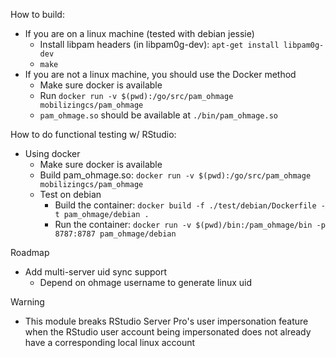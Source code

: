 How to build:
  - If you are on a linux machine (tested with debian jessie)
    - Install libpam headers (in libpam0g-dev): `apt-get install libpam0g-dev`
    - `make`
  - If you are not a linux machine, you should use the Docker method
    - Make sure docker is available
    - Run `docker run -v $(pwd):/go/src/pam_ohmage mobilizingcs/pam_ohmage`
    - `pam_ohmage.so` should be available at `./bin/pam_ohmage.so`

How to do functional testing w/ RStudio:
  - Using docker
    - Make sure docker is available
    - Build pam_ohmage.so: `docker run -v $(pwd):/go/src/pam_ohmage mobilizingcs/pam_ohmage`
    - Test on debian
      - Build the container: `docker build -f ./test/debian/Dockerfile -t pam_ohmage/debian .`
      - Run the container: `docker run -v $(pwd)/bin:/pam_ohmage/bin -p 8787:8787 pam_ohmage/debian`

Roadmap
  - Add multi-server uid sync support
    - Depend on ohmage username to generate linux uid

Warning
  - This module breaks RStudio Server Pro's user impersonation feature when the
RStudio user account being impersonated does not already have a corresponding local
linux account